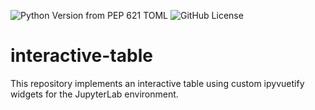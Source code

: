 ![Python Version from PEP 621 TOML](https://img.shields.io/python/required-version-toml?tomlFilePath=https%3A%2F%2Fraw.githubusercontent.com%2Fpnuehrenberg%2Finteractive-table%2Fmain%2Fpyproject.toml)
![GitHub License](https://img.shields.io/github/license/pnuehrenberg/interactive-table)

# interactive-table

This repository implements an interactive table using custom ipyvuetify widgets for the JupyterLab environment.
